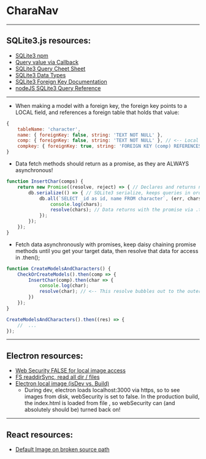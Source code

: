 # CharaNav
---
## SQLite3.js resources:
- [SQLite3 npm](https://www.npmjs.com/package/sqlite3)
- [Query value via Callback](https://stackoverflow.com/questions/39639056/sqlite3-nodejs-get-value-from-table)
- [SQLite3 Query Cheet Sheet](https://d17h27t6h515a5.cloudfront.net/topher/2016/September/57ed880e_sql-sqlite-commands-cheat-sheet/sql-sqlite-commands-cheat-sheet.pdf)
- [SQLite3 Data Types](https://www.sqlite.org/datatype3.html)
- [SQLite3 Foreign Key Documentation](https://www.sqlite.org/foreignkeys.html)
- [nodeJS SQLite3 Query Reference](https://www.sqlitetutorial.net/sqlite-nodejs/query/)
---
- When making a model with a foreign key, the foreign key points to a LOCAL field, and references a foreign table that holds that value: 
``` javascript
{
    tableName: 'character',
    name: { foreignKey: false, string: 'TEXT NOT NULL' },
    comp: { foreignKey: false, string: 'TEXT NOT NULL' }, // <-- Local field
    compkey: { foreignKey: true, string: 'FOREIGN KEY (comp) REFERENCES comp(_id)' } // <-- Foreign table
}
```
- Data fetch methods should return as a promise, as they are ALWAYS asynchronous!
``` javascript
function InsertChar(comps) {
    return new Promise((resolve, reject) => { // Declares and returns new promise
        db.serialize(() => { // SQLite3 serialize, keeps queries in order
            db.all(`SELECT _id as id, name FROM character`, (err, chars) => { // SQL Query
                console.log(chars);
                resolve(chars); // Data returns with the promise via .then() :)
            });
        });
    });
}
```
- Fetch data asynchronously with promises, keep daisy chaining promise methods until you get your target data, then resolve that data for access in .then();
``` javascript
function CreateModelsAndCharacters() {
    CheckOrCreateModels().then(comp => {
        InsertChar(comp).then(char => {
            console.log(char);
            resolve(char); // <-- This resolve bubbles out to the outer promise!
        })
    });
}

CreateModelsAndCharacters().then((res) => {
    //  ...
});
```
---
## Electron resources:
- [Web Security FALSE for local image access](https://stackoverflow.com/questions/50320233/load-images-from-local-disk)
- [FS readdirSync, read all dir / files](https://stackoverflow.com/questions/18112204/get-all-directories-within-directory-nodejs)
- [Electron local image (isDev vs. Build)](https://stackoverflow.com/questions/50272451/electron-js-images-from-local-file-system)
    - During dev, electron loads localhost:3000 via https, so to see images from disk, webSecurity is set to false. In the production build, the index.html is loaded from file , so webSecurity can (and absolutely should be) turned back on! 
---
## React resources:
- [Default Image on broken source path](https://stackoverflow.com/a/38527860/12853439)